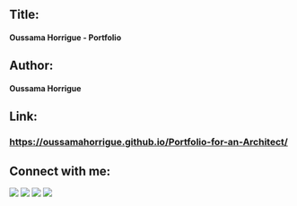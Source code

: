 ## Title:
<h4>Oussama Horrigue - Portfolio</h4>

## Author:
<h4>Oussama Horrigue</h4>

## Link:
<a href="https://oussamahorrigue.github.io/Portfolio-for-an-Architect/" target="_blank"><h3>https://oussamahorrigue.github.io/Portfolio-for-an-Architect/</h3></a>


## Connect with me:
<p align="left">

<a href = "https://www.linkedin.com/in/oussama-horrigue-69624b1b7/"><img src="https://img.icons8.com/fluent/48/000000/linkedin.png"/></a>
<a href = "https://twitter.com/OussamaHorrig"><img src="https://img.icons8.com/fluent/48/000000/twitter.png"/></a>
<a href = "https://www.instagram.com/oussamahorrigue/"><img src="https://img.icons8.com/fluent/48/000000/instagram-new.png"/></a>
<a href = "https://www.facebook.com/oussama.horrigue"><img src="https://img.icons8.com/fluent/48/000000/facebook.png"/></a>

</p>

